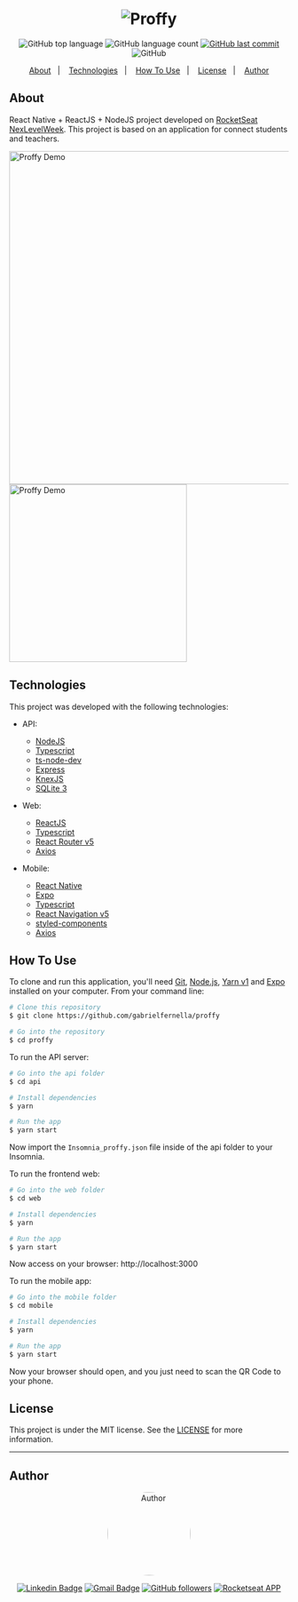 <h1 align="center">
    <img alt="Proffy" src=".github/header.png" />
    <br>
</h1>

<p align="center">
  <img alt="GitHub top language" src="https://img.shields.io/github/languages/top/gabrielfernella/proffy.svg">

  <img alt="GitHub language count" src="https://img.shields.io/github/languages/count/gabrielfernella/proffy.svg">
  
  <a href="https://github.com/gabrielfernella/proffy/commits/master">
    <img alt="GitHub last commit" src="https://img.shields.io/github/last-commit/gabrielfernella/proffy.svg">
  </a>

  <img alt="GitHub" src="https://img.shields.io/github/license/gabrielfernella/proffy.svg">
</p>

<p align="center">
  <a href="#about">About</a>&nbsp;&nbsp;&nbsp;|&nbsp;&nbsp;&nbsp;
  <a href="#technologies">Technologies</a>&nbsp;&nbsp;&nbsp;|&nbsp;&nbsp;&nbsp;
  <a href="#how-to-use">How To Use</a>&nbsp;&nbsp;&nbsp;|&nbsp;&nbsp;&nbsp;
  <a href="#license">License</a>&nbsp;&nbsp;&nbsp;|&nbsp;&nbsp;&nbsp;
  <a href="#author">Author</a>
</p>



## About

React Native + ReactJS + NodeJS project developed on [RocketSeat NexLevelWeek](https://nextlevelweek.com/). This project is based on an application for connect students and teachers.

<img src=".github/proffy.gif" alt="Proffy Demo" width="600"/> <img src="https://github.com/rafacdomin/proffy/raw/master/.github/mobile.gif" alt="Proffy Demo" height="320"/>

## Technologies

This project was developed with the following technologies:

- API:

  - [NodeJS](https://nodejs.org/en/)
  - [Typescript](https://www.typescriptlang.org/)
  - [ts-node-dev](https://github.com/whitecolor/ts-node-dev)
  - [Express](https://expressjs.com/)
  - [KnexJS](http://knexjs.org/)
  - [SQLite 3](https://www.npmjs.com/package/sqlite3)

- Web:

  - [ReactJS](https://reactjs.org/)
  - [Typescript](https://www.typescriptlang.org/)
  - [React Router v5](https://github.com/ReactTraining/react-router)
  - [Axios](https://github.com/axios/axios)

- Mobile:

  - [React Native](https://reactnative.dev/)
  - [Expo](https://expo.io/)
  - [Typescript](https://www.typescriptlang.org/)
  - [React Navigation v5](https://reactnavigation.org/)
  - [styled-components](https://styled-components.com/)
  - [Axios](https://github.com/axios/axios)

## How To Use

To clone and run this application, you'll need [Git](https://git-scm.com), [Node.js](https://nodejs.org/), [Yarn v1](https://classic.yarnpkg.com/) and [Expo](https://expo.io/) installed on your computer. From your command line:

```bash
# Clone this repository
$ git clone https://github.com/gabrielfernella/proffy

# Go into the repository
$ cd proffy
```

To run the API server:

```bash
# Go into the api folder
$ cd api

# Install dependencies
$ yarn

# Run the app
$ yarn start
```

Now import the `Insomnia_proffy.json` file inside of the api folder to your Insomnia.

To run the frontend web:

```bash
# Go into the web folder
$ cd web

# Install dependencies
$ yarn

# Run the app
$ yarn start
```

Now access on your browser: http://localhost:3000

To run the mobile app:

```bash
# Go into the mobile folder
$ cd mobile

# Install dependencies
$ yarn

# Run the app
$ yarn start
```

Now your browser should open, and you just need to scan the QR Code to your phone.

## License

This project is under the MIT license. See the [LICENSE](https://github.com/rafacdomin/proffy/blob/master/LICENSE) for more information.

---

## Author

 <div align="center" >
   <img src="https://avatars2.githubusercontent.com/u/39594204?s=460&u=c3395abbd7a4c831add26f21eae655454fe34b2f&v=4" width="150px"  alt="Author" a
   style="border-radius: 50%; "/>


   [![Linkedin Badge](https://img.shields.io/badge/-Gabriel_Fernella-blue?style=flat-square&logo=Linkedin&logoColor=white&link=https://www.linkedin.com/in/Gabriel_Fernella/)](https://www.linkedin.com/in/gabriel-fernella-a486b91a6/)
   [![Gmail Badge](https://img.shields.io/badge/-fernelladev@gmail.com-c14438?style=flat-square&logo=Gmail&logoColor=white&link=mailto:fernelladev@gmail.com)](mailto:fernelladev@gmail.com)
   [![GitHub followers](https://img.shields.io/github/followers/GabrielFernella?label=Follow&style=social)](https://github.com/GabrielFernella/?tab=follow)
   [![Rocketseat APP](https://img.shields.io/badge/DEV-Rocketseat_APP_Follow-purple)](https://app.rocketseat.com.br/me/fernella)

 </div>



